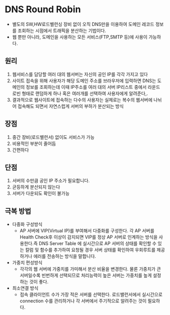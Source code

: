 # DNS Round Robin

- 별도의 SW,HW로드벨런싱 장비 없이 오직 DNS만을 이용하여 도메인 레코드 정보를 조회하는 시점에서 트래픽을 분산하는 기법이다.
- 웹 뿐만 아니라, 도메인을 사용하는 모든 서비스(FTP,SMTP 등)에 사용이 가능하다.

## 원리

1. 웹서비스를 담당할 여러 대의 웹서버는 자신의 공인 IP를 각각 가지고 있다
2. 사이트 접속을 위해 사용자가 해당 도메인 주소를 브라우저에 입력하면 DNS는 도메인의 정보를 조회하는데 이때 IP주소를 여러 대의 서버 IP리스트 중에서 라운드 로빈 형태로 랜덤하게 하나 혹은 여러개를 선택하여 사용자에게 알려준다,.
3. 결과적으로 웹사이트에 접속하는 다수의 사용자는 실제로는 복수의 웹서버에 나뉘어 접속해도 되면서 자연스럽게 서버의 부하가 분산되는 방식

## 장점

1. 중간 장비(로드밸런서) 없이도 서비스가 가능
2. 비용적인 부분이 줄어듬
3. 간편하다

## 단점

1. 서버의 수만큼 공인 IP 주소가 필요합니다.
2. 균등하게 분산되지 않는다
3. 서버가 다운되도 확인이 불가능

## 극복 방법

- 다중화 구성방식
    - AP 서버에 VIP(Virtual IP)를 부여해서 다중화를 구성한다. 각 AP 서버를 Health Check후 이상이 감지되면 VIP를 정상 AP 서버로 인계하는 방식을 사용한다.즉 DNS Server Table 에 실시간으로 AP 서버의 상태를 확인할 수 있는 칼럼 및 함수를 추가하여 요청될 경우 서버 상태를 확인하여 우회루트를 제공하거나 에러를 전송하는 방식을 말합니다.
- 가중치 편성방식
    - 각각의 웹 서버에 가중치를 가미해서 분산 비율을 변경한다. 물론 가중치가 큰 서버일수록 빈번하게 선택되므로 처리능력이 높은 서버는 가중치를 높게 설정하는 것이 좋다.
- 최소연결 방식
    - 접속 클라이언트 수가 가장 적은 서버를 선택한다. 로드밸런서에서 실시간으로 connection 수를 관리하거나 각 서버에서 주기적으로 알려주는 것이 필요하다.